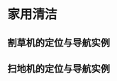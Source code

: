 # 家用清洁

## 割草机的定位与导航实例  

<!-- <iframe width="100%" height="315" src="https://cdn.robosense.cn/EM4/%E5%8F%91%E5%B8%83%E4%BC%9A%E5%9B%9E%E9%A1%BE.mp4" frameborder="0" allowfullscreen></iframe>   -->

## 扫地机的定位与导航实例  